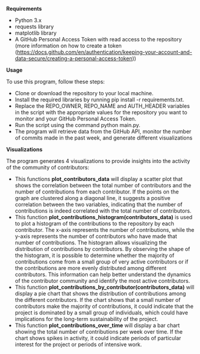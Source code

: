 **Requirements**
- Python 3.x
- requests library 
- matplotlib library 
- A GitHub Personal Access Token with read access to the repository (more information on how to create a token (https://docs.github.com/en/authentication/keeping-your-account-and-data-secure/creating-a-personal-access-token))

**Usage**

To use this program, follow these steps:
- Clone or download the repository to your local machine.
- Install the required libraries by running pip install -r requirements.txt.
- Replace the REPO_OWNER, REPO_NAME and AUTH_HEADER variables in the script with the appropriate values for the repository you want to monitor and your GitHub Personal Access Token.
- Run the script using the command python main.py.
- The program will retrieve data from the GitHub API, monitor the number of commits made in the past week, and generate different visualizations

**Visualizations** 

The program generates 4 visualizations to provide insights into the activity of the community of contributors:
- This functions **plot_contributors_data** will display a scatter plot that shows the correlation between the total number of contributors and the number of contributions from each contributor. If the points on the graph are clustered along a diagonal line, it suggests a positive correlation between the two variables, indicating that the number of contributions is indeed correlated with the total number of contributors.
- This function **plot_contributions_histogram(contributors_data)** is used to plot a histogram of the contributions to the repository by each contributor. The x-axis represents the number of contributions, while the y-axis represents the number of contributors who have made that number of contributions.
The histogram allows visualizing the distribution of contributions by contributors. By observing the shape of the histogram, it is possible to determine whether the majority of contributions come from a small group of very active contributors or if the contributions are more evenly distributed among different contributors. This information can help better understand the dynamics of the contributor community and identify the most active contributors.
- This function **plot_contributions_by_contributor(contributors_data)** will display a pie chart that shows the distribution of contributions among the different contributors. If the chart shows that a small number of contributors make the majority of contributions, it could indicate that the project is dominated by a small group of individuals, which could have implications for the long-term sustainability of the project.
- This function **plot_contributions_over_time** will display a bar chart showing the total number of contributions per week over time. If the chart shows spikes in activity, it could indicate periods of particular interest for the project or periods of intensive work.


